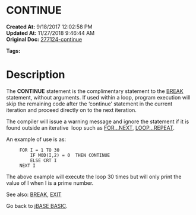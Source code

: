 # CONTINUE

**Created At:** 9/18/2017 12:02:58 PM  
**Updated At:** 11/27/2018 9:46:44 AM  
**Original Doc:** [277124-continue](https://docs.jbase.com/36868-jbase-basic/277124-continue)  

**Tags:**
<badge text='program control' vertical='middle' />

# Description

The **CONTINUE** statement is the complimentary statement to the [BREAK](263578-break) statement, without arguments. If used within a loop, program execution will skip the remaining code after the ‘continue’ statement in the current iteration and proceed directly on to the next iteration.

The compiler will issue a warning message and ignore the statement if it is found outside an iterative  loop such as [FOR...NEXT](279813-for), [LOOP...REPEAT](276941-loop).

An example of use is as:

```
     FOR I = 1 TO 30
         IF MOD(I,2) = 0  THEN CONTINUE
         ELSE CRT I
     NEXT I
```

The above example will execute the loop 30 times but will only print the value of I when I is a prime number.



See also: [BREAK](263578-break), [EXIT](269199-exit)

Go back to [jBASE BASIC](263498-jbase-basic).
